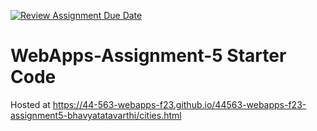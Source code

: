 [![Review Assignment Due Date](https://classroom.github.com/assets/deadline-readme-button-24ddc0f5d75046c5622901739e7c5dd533143b0c8e959d652212380cedb1ea36.svg)](https://classroom.github.com/a/7kKA03Up)
# WebApps-Assignment-5 Starter Code
Hosted at  https://44-563-webapps-f23.github.io/44563-webapps-f23-assignment5-bhavyatatavarthi/cities.html

